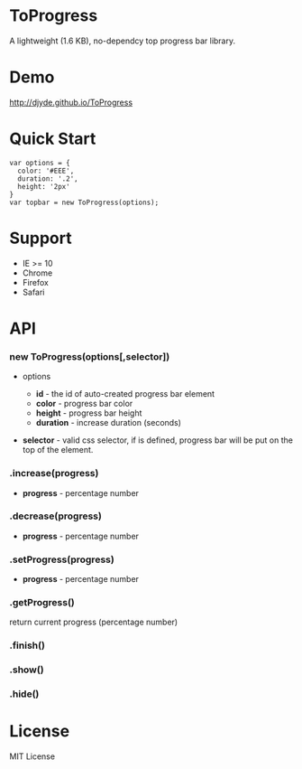 # ToProgress

A lightweight (1.6 KB), no-dependcy top progress bar library.

# Demo

http://djyde.github.io/ToProgress

# Quick Start
```
var options = {
  color: '#EEE',
  duration: '.2',
  height: '2px'
}
var topbar = new ToProgress(options);
```

# Support

* IE >= 10
* Chrome
* Firefox
* Safari


# API

### new ToProgress(options[,selector])

* options
  * **id** - the id of auto-created progress bar element
  * **color** - progress bar color
  * **height** - progress bar height 
  * **duration** - increase duration (seconds)

* **selector** - valid css selector, if is defined, progress bar will be put on the top of the element.

### .increase(progress)
* **progress** - percentage number

### .decrease(progress)
* **progress** - percentage number

### .setProgress(progress)
* **progress** - percentage number

### .getProgress()
return current progress (percentage number)

### .finish()
### .show()
### .hide()

# License
MIT License